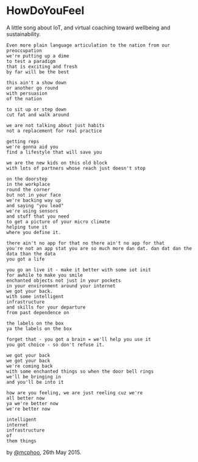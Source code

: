 # HowDoYouFeel

A little song about IoT, and virtual coaching toward wellbeing and sustainability.

    Even more plain language articulation to the nation from our preoccupation
    we're putting up a dime 
    to test a paradigm
    that is exciting and fresh 
    by far will be the best

    this ain't a show down
    or another go round
    with persuasion
    of the nation

    to sit up or step down
    cut fat and walk around 

    we are not talking about just habits
    not a replacement for real practice

    getting reps
    we're gonna aid you
    find a lifestyle that will save you

    we are the new kids on this old block 
    with lots of partners whose reach just doesn't stop

    on the doorstep 
    in the workplace
    round the corner 
    but not in your face
    we're backing way up 
    and saying "you lead"
    we're using sensors 
    and stuff that you need
    to get a picture of your micro climate
    helping tune it 
    where you define it.

    there ain't no app for that no there ain't no app for that
    you're not an app stat you are so much more dan dat. dan dat dan the data than the data 
    you got a life

    you go an live it - make it better with some iot init
    for awhile to make you smile
    enchanted objects not just in your pockets
    in your environment around your internet
    we got your back. 
    with some intelligent
    infrastructure
    and skills for your departure
    from past dependence on 

    the labels on the box
    ya the labels on the box

    forget that - you got a brain = we'll help you use it
    you got choice - so don't refuse it.

    we got your back
    we got your back
    we're coming back
    with some enchanted things so when the door bell rings
    we'll be bringing in
    and you'll be into it
 
    how are you feeling, we are just reeling cuz we're
    all better now
    ya we're better now
    we're better now

    intelligent
    internet 
    infrastructure 
    of 
    them things
    
by [@mcphoo](https://twitter.com/mcphoo), 26th May 2015.